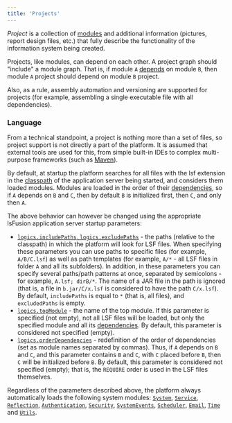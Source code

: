 ```yaml
---
title: 'Projects'
---
```


*Project* is a collection of [modules](Modules.md) and additional information (pictures, report design files, etc.) that fully describe the functionality of the information system being created.

Projects, like modules, can depend on each other. A project graph should "include" a module graph. That is, if module `A` [depends](Modules.md#depends) on module `B`, then module `A` project should depend on module `B` project.

Also, as a rule, assembly automation and versioning are supported for projects (for example, assembling a single executable file with all dependencies).

### Language

From a technical standpoint, a project is nothing more than a set of files, so project support is not directly a part of the platform. It is assumed that external tools are used for this, from simple built-in IDEs to complex multi-purpose frameworks (such as [Maven](https://maven.apache.org/)).

By default, at startup the platform searches for all files with the lsf extension in the [classpath](Launch_parameters.md#appjava) of the application server being started, and considers them loaded modules. Modules are loaded in the order of their [dependencies](Modules.md#depends), so if `A` depends on `B` and `C`, then by default `B` is initialized first, then `C`, and only then `A`.

The above behavior can however be changed using the appropriate lsFusion application server startup parameters:

-   [`logics.includePaths`, `logics.excludePaths`](Launch_parameters.md#project) - the paths (relative to the classpath) in which the platform will look for LSF files. When specifying these parameters you can use paths to specific files (for example, `A/B/C.lsf`) as well as path templates (for example, `A/*` - all LSF files in folder `A` and all its subfolders). In addition, in these parameters you can specify several paths/path patterns at once, separated by semicolons - for example, `A.lsf; dirB/*`. The name of a JAR file in the path is ignored (that is, a file in `b.jar/C/x.lsf` is considered to have the path `C/x.lsf`). By default, `includePaths` is equal to `*` (that is, all files), and `excludedPaths` is empty.
-   [`logics.topModule`](Launch_parameters.md#project) - the name of the top module. If this parameter is specified (not empty), not all LSF files will be loaded, but only the specified module and all its [dependencies](Modules.md#depends). By default, this parameter is considered not specified (empty).
-   [`logics.orderDependencies`](Launch_parameters.md#project) - redefinition of the order of dependencies (set as module names separated by commas). Thus, if `A` depends on `B` and `C`, and this parameter contains `B` and `C`, with `C` placed before `B`, then `C` will be initialized before `B`. By default, this parameter is considered not specified (empty); that is, the `REQUIRE` order is used in the LSF files themselves.

Regardless of the parameters described above, the platform always automatically loads the following system modules: [`System`](https://github.com/lsfusion/platform/blob/master/server/src/main/lsfusion/system/System.lsf), [`Service`](https://github.com/lsfusion/platform/blob/master/server/src/main/lsfusion/system/Service.lsf), [`Reflection`](https://github.com/lsfusion/platform/blob/master/server/src/main/lsfusion/system/Reflection.lsf), [`Authentication`](https://github.com/lsfusion/platform/blob/master/server/src/main/lsfusion/system/Authentication.lsf), [`Security`](https://github.com/lsfusion/platform/blob/master/server/src/main/lsfusion/system/Security.lsf), [`SystemEvents`](https://github.com/lsfusion/platform/blob/master/server/src/main/lsfusion/system/SystemEvents.lsf), [`Scheduler`](https://github.com/lsfusion/platform/blob/master/server/src/main/lsfusion/system/Scheduler.lsf), [`Email`](https://github.com/lsfusion/platform/blob/master/server/src/main/lsfusion/system/Email.lsf), [`Time`](https://github.com/lsfusion/platform/blob/master/server/src/main/lsfusion/system/Time.lsf) and [`Utils`](https://github.com/lsfusion/platform/blob/master/server/src/main/lsfusion/system/Utils.lsf).
